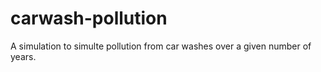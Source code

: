 # carwash-pollution
A simulation to simulte pollution from car washes over a given number of years.
